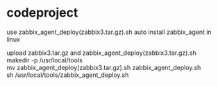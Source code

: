 # codeproject

use zabbix_agent_deploy(zabbix3.tar.gz).sh auto install zabbix_agent in linux 

upload  zabbix3.tar.gz and zabbix_agent_deploy(zabbix3.tar.gz).sh 
<br>
makedir -p /usr/local/tools
<br>
mv zabbix_agent_deploy(zabbix3.tar.gz).sh zabbix_agent_deploy.sh
<br>
sh /usr/local/tools/zabbix_agent_deploy.sh
